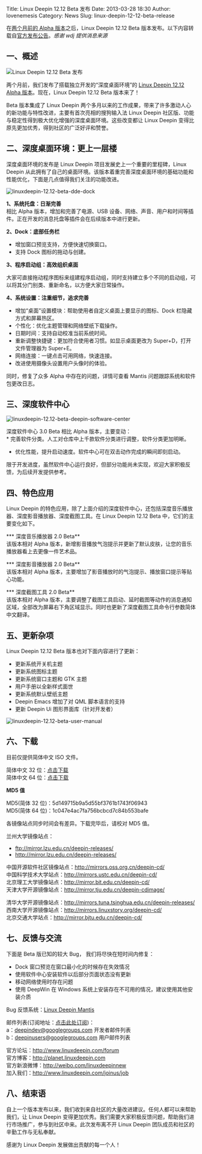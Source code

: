 Title: Linux Deepin 12.12 Beta 发布
Date: 2013-03-28 18:30
Author: lovenemesis
Category: News
Slug: linux-deepin-12-12-beta-release

<div>

在[两个月前的 Alpha
版本](http://linuxtoy.org/archives/linux-deepin-12-12-alpha-release.html)之后，Linux
Deepin 12.12 Beta
版本发布。以下内容转载自[官方发布公告](http://planet.linuxdeepin.com/2013/03/28/linux-deepin-12-12-beta-release-out/)。*感谢
wdj 提供消息来源*

</div>

一、概述
--------

<div id="attachment_2396">

![](http://planet.linuxdeepin.com/wp-content/uploads/2013/03/linuxdeepin-12.12-beta-coming.jpg "Linux Deepin 12.12 Beta 发布")

</div>

<div>

</div>

两个月前，我们发布了搭载独立开发的“深度桌面环境”的 [Linux Deepin 12.12
Alpha
版本](http://planet.linuxdeepin.com/2013/01/28/linux-deepin-12-12-alpha-out/ "linux deepin 12.12 alpha")。现在，Linux
Deepin 12.12 Beta 版本来了！

Beta 版本集成了 Linux Deepin
两个多月以来的工作成果，带来了许多激动人心的新功能与特性改进，主要有首次亮相的搜狗输入法
Linux Deepin
社区版、功能与稳定性得到极大优化增强的深度桌面环境。这些改变都让 Linux
Deepin 变得比原先更加优秀，得到社区的广泛好评和赞誉。

二、深度桌面环境：更上一层楼
----------------------------

深度桌面环境的发布是 Linux Deepin 项目发展史上一个重要的里程碑，Linux
Deepin
从此拥有了自己的桌面环境。该版本着重完善深度桌面环境的基础功能和性能优化，下面是几点值得我们关注的功能改进。

<div id="attachment_2400">

![](http://planet.linuxdeepin.com/wp-content/uploads/2013/03/linuxdeepin-12.12-beta-dde-dock.jpg "linuxdeepin-12.12-beta-dde-dock")

</div>

**1、系统托盘：日渐完善**  
相比 Alpha 版本，增加和完善了电源、USB
设备、网络、声音、用户和时间等插件。正在开发的消息托盘等插件会在后续版本中进行更新。

**2、Dock：底部任务栏**  
* 增加窗口预览支持，方便快速切换窗口。  
* 支持 Dock 图标的拖动与创建。

**3、程序启动组：高效组织桌面**  

大家可直接拖动程序图标来组建程序启动组，同时支持建立多个不同的启动组，可以将其分门别类、重新命名，以方便大家日常操作。

**4、系统设置：注重细节，追求完善**  
* 增加“桌面”设置模块：帮助使用者自定义桌面上要显示的图标、Dock
栏隐藏方式和屏幕热区。  
* 个性化：优化主题管理和网络壁纸下载操作。  
* 日期时间：支持自动校准当前系统时间。  
* 重新调整快捷键：更加符合使用者习惯。如显示桌面更改为
Super+D，打开文件管理器为 Super+E。  
* 网络连接：一键点击可用网络，快速连接。  
* 改进使用摄像头设置用户头像时的体验。

同时，修复了众多 Alpha 中存在的问题，详情可查看 Mantis
问题跟踪系统和软件包更改日志。

三、深度软件中心
----------------

<div id="attachment_2401">

![](http://planet.linuxdeepin.com/wp-content/uploads/2013/03/linuxdeepin-12.12-beta-deepin-software-center.jpg "linuxdeepin-12.12-beta-deepin-software-center")

</div>

深度软件中心 3.0 Beta 相比 Alpha 版本，主要变动：  
*
完善软件分类。人工对仓库中上千款软件分类进行调整，软件分类更加明晰。  
* 优化性能，提升启动速度。软件中心可在双击动作完成的瞬间即刻启动。

限于开发进度，虽然软件中心运行良好，但部分功能尚未实现，欢迎大家积极反馈，为后续开发提供参考。

四、特色应用
------------

Linux Deepin
的特色应用，除了上面介绍的深度软件中心，还包括深度音乐播放器、深度影音播放器、深度截图工具。在
Linux Deepin 12.12 Beta 中，它们的主要变化如下。

*** 深度音乐播放器 2.0 Beta**  
该版本相对 Alpha
版本，新增影音播放气泡提示并更新了默认皮肤，让您的音乐播放器看上去更像一件艺术品。

*** 深度影音播放器 2.0 Beta**  
该版本相对 Alpha
版本，主要增加了影音播放时的气泡提示、播放窗口提示等贴心功能。

*** 深度截图工具 2.0 Beta**  
该版本相对 Alpha
版本，主要调整了截图工具启动、延时截图等动作的消息通知区域，全部改为屏幕右下角区域显示。同时也更新了深度截图工具命令行参数简体中文翻译。

五、更新杂项
------------

Linux Deepin 12.12 Beta 版本也对下面内容进行了更新：

* 更新系统开关机主题  
* 更新系统图标主题  
* 更新系统窗口主题和 GTK 主题  
* 用户手册以全新样式面世  
* 更新系统默认壁纸主题  
* Deepin Emacs 增加了对 QML 脚本语言的支持  
* 更新 Deepin Ui 图形界面库（针对开发者）

<div id="attachment_2402">

![](http://planet.linuxdeepin.com/wp-content/uploads/2013/03/linuxdeepin-12.12-beta-user-manual.jpg "linuxdeepin-12.12-beta-user-manual")

</div>

六、下载
--------

目前仅提供简体中文 ISO 文件。

简体中文 32
位：[点击下载](http://cdimage.linuxdeepin.com/releases/12.12/beta/deepin_12.12_beta_i386.iso "下载 Linux Deepin 12.12 Beta 简体中文 32 位")  
简体中文 64
位：[点击下载](http://cdimage.linuxdeepin.com/releases/12.12/beta/deepin_12.12_beta_amd64.iso "下载 Linux Deepin 12.12 Beta 简体中文 64 位")

**MD5 值**

MD5(简体 32 位)：5d149715b9a5d55bf3761b1743f06943  
MD5(简体 64 位)：1c047e4ac7fa756bcbcd7c84b553bafe

各镜像站点同步时间会有差异。下载完毕后，请校对 MD5 值。

兰州大学镜像站点：

<div>

-   <ftp://mirror.lzu.edu.cn/deepin-releases/>
-   <http://mirror.lzu.edu.cn/deepin-releases/>

中国开源软件社区镜像站点：<http://mirrors.oss.org.cn/deepin-cd/>  
中国科学技术大学站点：<http://mirrors.ustc.edu.cn/deepin-cd/>  
北京理工大学镜像站点：<http://mirror.bit.edu.cn/deepin-cd/>  
天津大学开源镜像站点：<http://mirror.tju.edu.cn/deepin-cdimage/>  

清华大学开源镜像站点：<http://mirrors.tuna.tsinghua.edu.cn/deepin-releases/>  
西南大学开源镜像站点：<http://mirrors.linuxstory.org/deepin-cd/>  
北京交通大学站点：<http://mirror.bjtu.edu.cn/deepin-cd/>

七、反馈与交流
--------------

下面是 Beta 版已知的较大 Bug， 我们将尽快在短时间内修复：

* Dock 窗口预览在窗口最小化的时候存在失效情况  
* 使用软件中心安装软件以后部分页面状态没有更新  
* 移动网络使用时存在问题  
* 使用 DeepWin 在 Windows
系统上安装存在不可用的情况，建议使用其他安装介质

Bug 反馈系统：[Linux Deepin
Mantis](http://www.linuxdeepin.com/mantis "Linux Deepin 问题反馈系统")  

邮件列表(订阅地址：[点击此处订阅](http://www.linuxdeepin.com/forum/mail-lists "点击订阅 Linux Deepin 邮件列表"))：  
a：deepindev@googlegroups.com 开发者邮件列表  
b：deepinusers@googlegroups.com 用户邮件列表

官方论坛：<http://www.linuxdeepin.com/forum>  
官方博客：<http://planet.linuxdeepin.com>  
官方新浪微博：<http://weibo.com/linuxdeepinnew>  
加入我们：<http://www.linuxdeepin.com/joinus/job>

八、结束语
----------

自上一个版本发布以来，我们收到来自社区的大量改进建议。任何人都可以来帮助我们，让
Linux Deepin
变得更加优秀。我们需要大家积极反馈问题，帮助我们进行市场推广，参与到社区中来。此次发布离不开
Linux Deepin 团队成员和社区的辛勤工作与无私奉献。

感谢为 Linux Deepin 发展做出贡献的每一个人！

</div>
